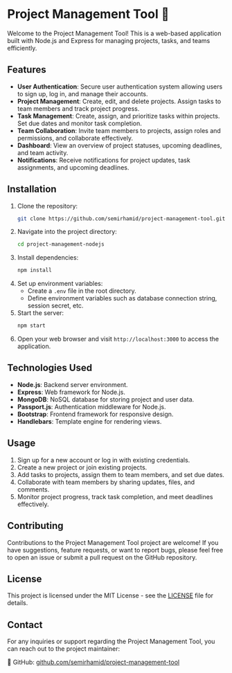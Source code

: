 # Project Management Tool 🚀

Welcome to the Project Management Tool! This is a web-based application built with Node.js and Express for managing projects, tasks, and teams efficiently.

## Features

- **User Authentication**: Secure user authentication system allowing users to sign up, log in, and manage their accounts.
- **Project Management**: Create, edit, and delete projects. Assign tasks to team members and track project progress.
- **Task Management**: Create, assign, and prioritize tasks within projects. Set due dates and monitor task completion.
- **Team Collaboration**: Invite team members to projects, assign roles and permissions, and collaborate effectively.
- **Dashboard**: View an overview of project statuses, upcoming deadlines, and team activity.
- **Notifications**: Receive notifications for project updates, task assignments, and upcoming deadlines.

## Installation

1. Clone the repository:
   ```sh
   git clone https://github.com/semirhamid/project-management-tool.git
   ```
2. Navigate into the project directory:
   ```sh
   cd project-management-nodejs
   ```
3. Install dependencies:
   ```sh
   npm install
   ```
4. Set up environment variables:
   - Create a `.env` file in the root directory.
   - Define environment variables such as database connection string, session secret, etc.
5. Start the server:
   ```sh
   npm start
   ```
6. Open your web browser and visit `http://localhost:3000` to access the application.

## Technologies Used

- **Node.js**: Backend server environment.
- **Express**: Web framework for Node.js.
- **MongoDB**: NoSQL database for storing project and user data.
- **Passport.js**: Authentication middleware for Node.js.
- **Bootstrap**: Frontend framework for responsive design.
- **Handlebars**: Template engine for rendering views.

## Usage

1. Sign up for a new account or log in with existing credentials.
2. Create a new project or join existing projects.
3. Add tasks to projects, assign them to team members, and set due dates.
4. Collaborate with team members by sharing updates, files, and comments.
5. Monitor project progress, track task completion, and meet deadlines effectively.

## Contributing

Contributions to the Project Management Tool project are welcome! If you have suggestions, feature requests, or want to report bugs, please feel free to open an issue or submit a pull request on the GitHub repository.

## License

This project is licensed under the MIT License - see the [LICENSE](LICENSE) file for details.

## Contact

For any inquiries or support regarding the Project Management Tool, you can reach out to the project maintainer:

🔗 GitHub: [github.com/semirhamid/project-management-tool](https://github.com/semirhamid/project-management-tool)

